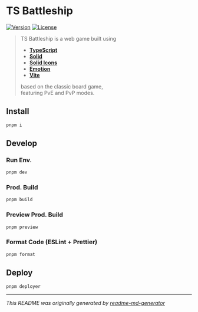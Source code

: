 # TS Battleship
[![Version](https://img.shields.io/badge/dynamic/json?url=https://raw.githubusercontent.com/eldarlrd/ts-battleship/main/package.json&query=version&logo=git-extensions&label=version&labelColor=475569&color=0284c7)](https://github.com/eldarlrd/ts-battleship/blob/main/package.json)
[![License](https://img.shields.io/badge/dynamic/json?url=https://raw.githubusercontent.com/eldarlrd/ts-battleship/main/package.json&query=license&logo=open-source-initiative&logoColor=fff&label=license&labelColor=475569&color=c026d3)](https://github.com/eldarlrd/ts-battleship/blob/main/LICENSE)

> TS Battleship is a web game built using
> - **[TypeScript](https://typescriptlang.org)**
> - **[Solid](https://solidjs.com)**
> - **[Solid Icons](https://solid-icons.vercel.app)**
> - **[Emotion](https://emotion.sh)**
> - **[Vite](https://vitejs.dev)**
>
> based on the classic board game,  
> featuring PvE and PvP modes.

## Install
```sh
pnpm i
```
## Develop
### Run Env.
```sh
pnpm dev
```
### Prod. Build
```sh
pnpm build
```
### Preview Prod. Build
```sh
pnpm preview
```
### Format Code (ESLint + Prettier)
```sh
pnpm format
```
## Deploy
```sh
pnpm deployer
```
***
*This README was originally generated by [readme-md-generator](https://github.com/kefranabg/readme-md-generator)*